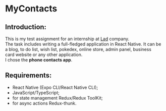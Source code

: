 # MyContacts
	
## Introduction:
This is my test assignment for an internship at [Lad](https://lad24.ru/) company.  
The task includes writing a full-fledged application in React Native. It can be a blog, to do list, wish list, pokedex, online store, admin panel, business card website or any other application.    
I chose the **phone contacts app**.

## Requirements:
- React Native (Expo CLI/React Native CLI);
- JavaScript/TypeScript;
- for state management Redux/Redux ToolKit;
- for async actions Redux-thunk.
